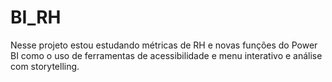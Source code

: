 # BI_RH
Nesse projeto estou estudando métricas de RH e novas funções do Power BI como o uso de ferramentas de acessibilidade e menu interativo e análise com storytelling.

